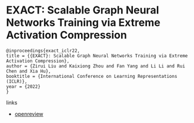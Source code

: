 # EXACT: Scalable Graph Neural Networks Training via Extreme Activation Compression

```
@inproceedings{exact_iclr22,
title = {{EXACT}: Scalable Graph Neural Networks Training via Extreme Activation Compression},
author = {Zirui Liu and Kaixiong Zhou and Fan Yang and Li Li and Rui Chen and Xia Hu},
booktitle = {International Conference on Learning Representations (ICLR)},
year = {2022}
}
```

links
- [openreview](https://openreview.net/forum?id=vkaMaq95_rX)
